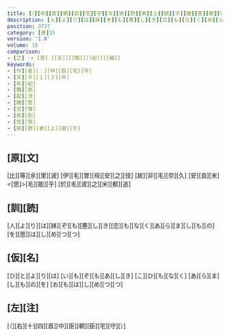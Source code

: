```yaml
---
title: [（][中][臣][朝][臣][宅][守][与][狭][野][弟][上][娘][子][贈][答][歌][）]
description: [人][よ][り][は][妹][ぞ][も][悪][し][き][恋][も][な][く][あ][ら][ま][し][も][の][を][思][は][し][め][つ][つ]
position: 3737
category: [巻]15
version: '1.0'
volume: 15
comparison:
- [之] -> [思] [[天]][[類]][[紀]][[細]]
keywords:
- [作][者][：][中][臣][宅][守]
- [天][平][１][２][年]
- [年][紀]
- [羈][旅]
- [配][流]
- [贈][答]
- [恋][情]
- [悲][別]
- [怨][恨]
- [狭][野][弟][上][娘][子]
---
```


## [原][文]

[比][等][余][里][波] [伊][毛][曽][母][安][之][伎] [故][非][毛][奈][久] [安][良][末]<[思]>[毛][能][乎] [於][毛][波][之][米][都][追]

## [訓][読]

[人][よ][り][は][妹][ぞ][も][悪][し][き][恋][も][な][く][あ][ら][ま][し][も][の][を][思][は][し][め][つ][つ]

## [仮][名]

[ひ][と][よ][り][は] [い][も][ぞ][も][あ][し][き] [こ][ひ][も][な][く] [あ][ら][ま][し][も][の][を] [お][も][は][し][め][つ][つ]

## [左][注]

[（][右][十][四][首][中][臣][朝][臣][宅][守][）]
